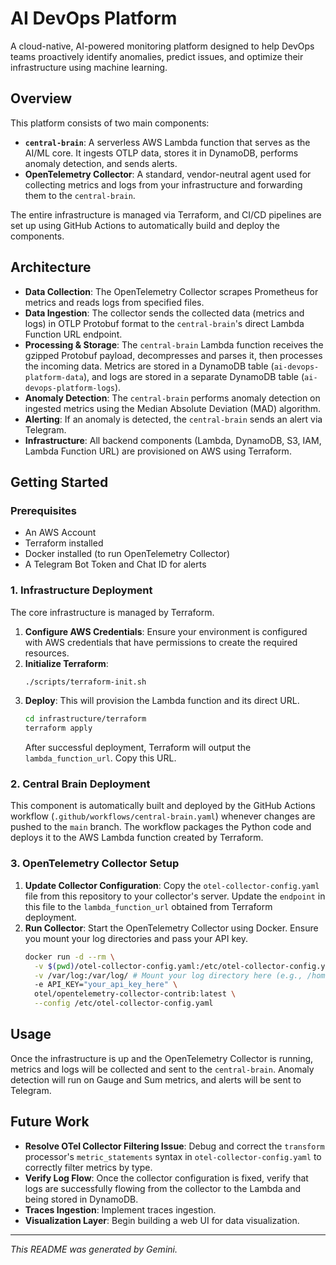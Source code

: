 # AI DevOps Platform

A cloud-native, AI-powered monitoring platform designed to help DevOps teams proactively identify anomalies, predict issues, and optimize their infrastructure using machine learning.

## Overview

This platform consists of two main components:

*   **`central-brain`**: A serverless AWS Lambda function that serves as the AI/ML core. It ingests OTLP data, stores it in DynamoDB, performs anomaly detection, and sends alerts.
*   **OpenTelemetry Collector**: A standard, vendor-neutral agent used for collecting metrics and logs from your infrastructure and forwarding them to the `central-brain`.

The entire infrastructure is managed via Terraform, and CI/CD pipelines are set up using GitHub Actions to automatically build and deploy the components.

## Architecture

*   **Data Collection**: The OpenTelemetry Collector scrapes Prometheus for metrics and reads logs from specified files.
*   **Data Ingestion**: The collector sends the collected data (metrics and logs) in OTLP Protobuf format to the `central-brain`'s direct Lambda Function URL endpoint.
*   **Processing & Storage**: The `central-brain` Lambda function receives the gzipped Protobuf payload, decompresses and parses it, then processes the incoming data. Metrics are stored in a DynamoDB table (`ai-devops-platform-data`), and logs are stored in a separate DynamoDB table (`ai-devops-platform-logs`).
*   **Anomaly Detection**: The `central-brain` performs anomaly detection on ingested metrics using the Median Absolute Deviation (MAD) algorithm.
*   **Alerting**: If an anomaly is detected, the `central-brain` sends an alert via Telegram.
*   **Infrastructure**: All backend components (Lambda, DynamoDB, S3, IAM, Lambda Function URL) are provisioned on AWS using Terraform.

## Getting Started

### Prerequisites

*   An AWS Account
*   Terraform installed
*   Docker installed (to run OpenTelemetry Collector)
*   A Telegram Bot Token and Chat ID for alerts

### 1. Infrastructure Deployment

The core infrastructure is managed by Terraform.

1.  **Configure AWS Credentials**: Ensure your environment is configured with AWS credentials that have permissions to create the required resources.
2.  **Initialize Terraform**:
    ```bash
    ./scripts/terraform-init.sh
    ```
3.  **Deploy**: This will provision the Lambda function and its direct URL.
    ```bash
    cd infrastructure/terraform
    terraform apply
    ```
    After successful deployment, Terraform will output the `lambda_function_url`. Copy this URL.

### 2. Central Brain Deployment

This component is automatically built and deployed by the GitHub Actions workflow (`.github/workflows/central-brain.yaml`) whenever changes are pushed to the `main` branch. The workflow packages the Python code and deploys it to the AWS Lambda function created by Terraform.

### 3. OpenTelemetry Collector Setup

1.  **Update Collector Configuration**: Copy the `otel-collector-config.yaml` file from this repository to your collector's server. Update the `endpoint` in this file to the `lambda_function_url` obtained from Terraform deployment.
2.  **Run Collector**: Start the OpenTelemetry Collector using Docker. Ensure you mount your log directories and pass your API key.
    ```bash
    docker run -d --rm \
      -v $(pwd)/otel-collector-config.yaml:/etc/otel-collector-config.yaml \
      -v /var/log:/var/log/ # Mount your log directory here (e.g., /home/user/app_logs:/var/log/)\
      -e API_KEY="your_api_key_here" \
      otel/opentelemetry-collector-contrib:latest \
      --config /etc/otel-collector-config.yaml
    ```

## Usage

Once the infrastructure is up and the OpenTelemetry Collector is running, metrics and logs will be collected and sent to the `central-brain`. Anomaly detection will run on Gauge and Sum metrics, and alerts will be sent to Telegram.

## Future Work

*   **Resolve OTel Collector Filtering Issue**: Debug and correct the `transform` processor's `metric_statements` syntax in `otel-collector-config.yaml` to correctly filter metrics by type.
*   **Verify Log Flow**: Once the collector configuration is fixed, verify that logs are successfully flowing from the collector to the Lambda and being stored in DynamoDB.
*   **Traces Ingestion**: Implement traces ingestion.
*   **Visualization Layer**: Begin building a web UI for data visualization.

---
*This README was generated by Gemini.*